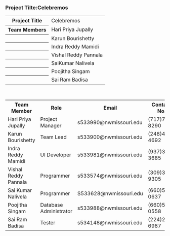 <html>
<head>
<h3>Project Tilte:Celebremos</h3>
<head>
<body>
<table>
<tr>
<th>Project Title</th>
<td>Celebremos</td>
</tr>
<tr>
<th>Team Members</th>
<td>Hari Priya Jupally</td>
</tr>
<tr>
<th></th>
<td>Karun Bourishetty</td>
</tr>
<tr>
<th></th>
<td>Indra Reddy Mamidi</td>
</tr>
<tr>
<th></th>
<td>Vishal Reddy Pannala</td>
</tr>
<tr>
<th></th>
<td>SaiKumar Nalivela</td>
</tr>
<tr>
<th></th>
<td>Poojitha Singam</td>
</tr>
<tr>
<th></th>
<td>Sai Ram Badisa</td>
</tr>
</table>
<br>
<table>
<tr>
<th>Team Member</th>
<th>Role</th>
<th>Email</th>
<th>Contant No.</th>
</tr>
<tr>
<td>Hari Priya Jupally</td>
<td>Project Manager</td>
<td>s533990@nwmissouri.edu</td>
<td>(717)767-8290</td>
</tr>
<tr>
<td>Karun Bourishetty</td>
<td>Team Lead</td>
<td>s533900@nwmissouri.edu</td>
<td>(248)403-4692</td>
</tr>
<tr>
<td>Indra Reddy Mamidi</td>
<td>UI Developer</td>
<td>s533981@nwmissouri.edu</td>
<td>(937)329-3685</td>
</tr>
<tr>
<td>Vishal Reddy Pannala</td>
<td>Programmer</td>
<td>s533574@nwmissouri.edu</td>
<td>(309)318-9305</td>
</tr>
<tr>
<td>Sai Kumar Nalivela</td>
<td>Programmer</td>
<td>S533628@nwmissouri.edu</td>
<td>(660)528-0637</td>
</tr>
<tr>
<td>Poojitha Singam</td>
<td>Database Administrator</td>
<td>s533988@nwmissouri.edu</td>
<td>(660)528-0558</td>
</tr>
<tr>
<td>Sai Ram Badisa</td>
<td>Tester</td>
<td>s534148@nwmissouri.edu</td>
<td>(224)256-6987</td>
</tr>
</table>
</body>
</html>
